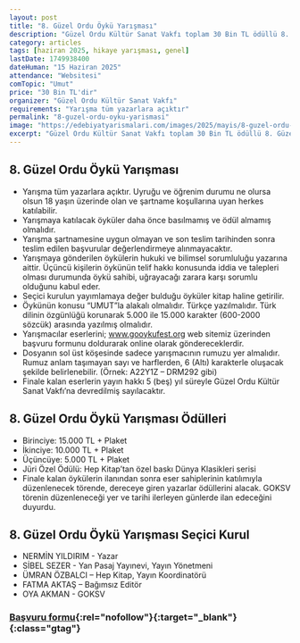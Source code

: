 ```yaml
---
layout: post
title: "8. Güzel Ordu Öykü Yarışması"
description: "Güzel Ordu Kültür Sanat Vakfı toplam 30 Bin TL ödüllü 8. Güzel Ordu Öykü Yarışması'nı duyurdu."
category: articles
tags: [haziran 2025, hikaye yarışması, genel]
lastDate: 1749938400
dateHuman: "15 Haziran 2025"
attendance: "Websitesi"
comTopic: "Umut"
price: "30 Bin TL'dir"
organizer: "Güzel Ordu Kültür Sanat Vakfı"
requirements: "Yarışma tüm yazarlara açıktır"
permalink: "8-guzel-ordu-oyku-yarismasi"
image: "https://edebiyatyarismalari.com/images/2025/mayis/8-guzel-ordu-oyku-yarismasi.jpeg"
excerpt: "Güzel Ordu Kültür Sanat Vakfı toplam 30 Bin TL ödüllü 8. Güzel Ordu Öykü Yarışması'nı duyurdu."
---
```


## 8. Güzel Ordu Öykü Yarışması

- Yarışma tüm yazarlara açıktır. Uyruğu ve öğrenim durumu ne olursa olsun 18 yaşın üzerinde olan ve şartname koşullarına uyan herkes katılabilir.
- Yarışmaya katılacak öyküler daha önce basılmamış ve ödül almamış olmalıdır.
- Yarışma şartnamesine uygun olmayan ve son teslim tarihinden sonra teslim edilen başvurular değerlendirmeye alınmayacaktır.
- Yarışmaya gönderilen öykülerin hukuki ve bilimsel sorumluluğu yazarına aittir. Üçüncü kişilerin öykünün telif hakkı konusunda iddia ve talepleri olması durumunda öykü sahibi, uğrayacağı zarara karşı sorumlu olduğunu kabul eder.
- Seçici kurulun yayımlamaya değer bulduğu öyküler kitap haline getirilir.
- Öykünün konusu “UMUT”la alakalı olmalıdır. Türkçe yazılmalıdır. Türk dilinin özgünlüğü korunarak 5.000 ile 15.000 karakter (600-2000 sözcük) arasında yazılmış olmalıdır.
- Yarışmacılar eserlerini; www.gooykufest.org web sitemiz üzerinden başvuru formunu doldurarak online olarak göndereceklerdir.
- Dosyanın sol üst köşesinde sadece yarışmacının rumuzu yer almalıdır. Rumuz anlam taşımayan sayı ve harflerden, 6 (Altı) karakterle oluşacak şekilde belirlenebilir. (Örnek: A22Y1Z – DRM292 gibi)
- Finale kalan eserlerin yayın hakkı 5 (beş) yıl süreyle Güzel Ordu Kültür Sanat Vakfı’na devredilmiş sayılacaktır.

## 8. Güzel Ordu Öykü Yarışması Ödülleri

- Birinciye: 15.000 TL + Plaket
- İkinciye: 10.000 TL + Plaket
- Üçüncüye: 5.000 TL + Plaket
- Jüri Özel Ödülü: Hep Kitap’tan özel baskı Dünya Klasikleri serisi
- Finale kalan öykülerin ilanından sonra eser sahiplerinin katılımıyla düzenlenecek törende, dereceye giren yazarlar ödüllerini alacak. GOKSV törenin düzenleneceği yer ve tarihi ilerleyen günlerde ilan edeceğini duyurdu.

## 8. Güzel Ordu Öykü Yarışması Seçici Kurul

- NERMİN YILDIRIM - Yazar
- SİBEL SEZER - Yan Pasaj Yayınevi, Yayın Yönetmeni
- ÜMRAN ÖZBALCI – Hep Kitap, Yayın Koordinatörü
- FATMA AKTAŞ – Bağımsız Editör
- OYA AKMAN - GOKSV

### [Başvuru formu](https://gooykufest.org/basvuru-formu?ref=edebiyatyarismalari.com){:rel="nofollow"}{:target="_blank"}{:class="gtag"}